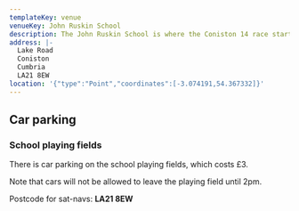 ```yaml
---
templateKey: venue
venueKey: John Ruskin School
description: The John Ruskin School is where the Coniston 14 race starts and ends
address: |-
  Lake Road
  Coniston
  Cumbria
  LA21 8EW
location: '{"type":"Point","coordinates":[-3.074191,54.367332]}'
---
```

## Car parking

### School playing fields

There is car parking on the school playing fields, which costs £3. 

Note that cars will not be allowed to leave the playing field until 2pm.

Postcode for sat-navs: **LA21 8EW**
